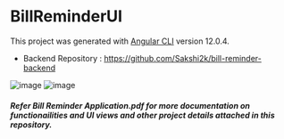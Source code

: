 # BillReminderUI

This project was generated with [Angular CLI](https://github.com/angular/angular-cli) version 12.0.4.
 - Backend Repository : https://github.com/Sakshi2k/bill-reminder-backend

![image](https://user-images.githubusercontent.com/53565208/131839531-5c6a3fd3-a13d-4016-9e04-8b22f2338af9.png)
![image](https://user-images.githubusercontent.com/53565208/131840563-752534ff-caef-4ce3-b1b1-11e3ff8208c9.png)


##### Refer Bill Reminder Application.pdf for more documentation on functionailities and UI views and other project details attached in this repository.
